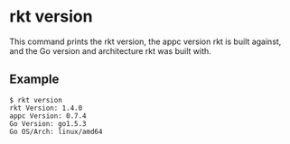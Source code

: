 # rkt version

This command prints the rkt version, the appc version rkt is built against, and the Go version and architecture rkt was built with.

## Example

```
$ rkt version
rkt Version: 1.4.0
appc Version: 0.7.4
Go Version: go1.5.3
Go OS/Arch: linux/amd64

